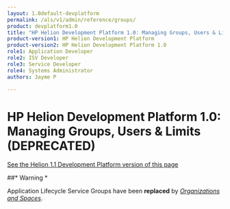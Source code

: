 ```yaml
---
layout: 1.0default-devplatform
permalink: /als/v1/admin/reference/groups/
product: devplatform1.0
title: "HP Helion Development Platform 1.0: Managing Groups, Users & Limits (DEPRECATED)"
product-version1: HP Helion Development Platform
product-version2: HP Helion Development Platform 1.0
role1: Application Developer 
role2: ISV Developer
role3: Service Developer
role4: Systems Administrator
authors: Jayme P

---
```

<!--PUBLISHED-->

# HP Helion Development Platform 1.0: Managing Groups, Users & Limits (DEPRECATED)[](#managing-groups-users-limits-deprecated "Permalink to this headline")
[See the Helion 1.1 Development Platform version of this page](/helion/devplatform/1.1/als/admin/reference/groups/)


##* Warning *

Application Lifecycle Service Groups have been **replaced** by [*Organizations and
Spaces*](/als/v1/user/deploy/orgs-spaces/#orgs-spaces).
